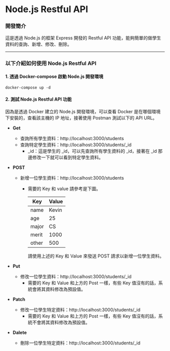# Node.js Restful API

### 開發簡介

這是透過 Node.js 的框架 Express 開發的 Restful API 功能，能夠簡單的做學生資料的查詢、新增、修改、刪除。

---

### 以下介紹如何使用 Node.js Restful API

#### 1. 透過 Docker-compose 啟動 Node.js 開發環境

```shell
docker-compose up -d
```
#### 2. 測試 Node.js Restful API 功能
因為是透過 Docker 建立的 Node.js 開發環境，可以查看 Docker 是在哪個環境下安裝的，查看該主機的 IP 地址，接著使用 Postman 測試以下的 API URL。
* **Get**
  * 查詢所有學生資料：http://localhost:3000/students
  * 查詢特定學生資料：http://localhost:3000/students/_id
    * _id：這是學生的 _id，可以先查詢所有學生資料的 _id，接著在 _id 那邊修改一下就可以看到特定學生資料。
* **POST**
  * 新增一位學生資料：http://localhost:3000/students
    * 需要的 Key 和 value 請參考是下圖。

      | Key   | Value |
      |-------|-------|
      | name  | Kevin |
      | age   | 25    |
      | major | CS    |
      | merit | 1000  |
      | other | 500   |

      請使用上述的 Key 和 Value 來發送 POST 請求以新增一位學生資料。
* **Put**
  * 修改一位學生資料：http://localhost:3000/students/_id
    * 需要的 Key 和 Value 和上方的 Post 一樣，有些 Key 值沒有的話，系統會將其資料修改為預設值。

* **Patch**
  * 修改一位學生特定資料：http://localhost:3000/students/_id
    * 需要的 Key 和 Value 和上方的 Post 一樣，有些 Key 值沒有的話，系統不會將其資料修改為預設值。
* **Dalete**
  * 刪除一位學生特定資料：http://localhost:3000/students/_id
  